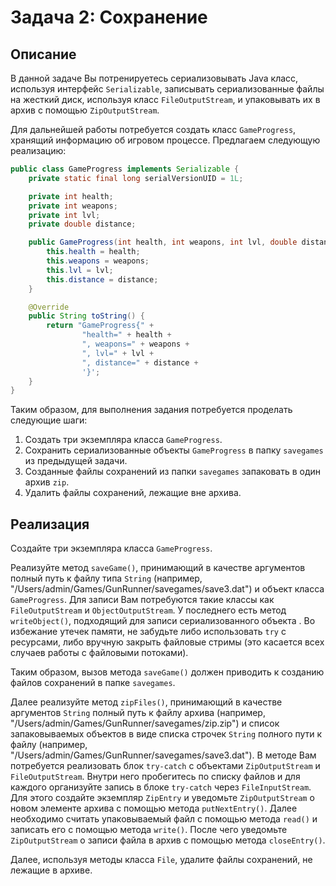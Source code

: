 # Задача 2: Сохранение

## Описание
В данной задаче Вы потренируетесь сериализовывать Java класс, используя интерфейс `Serializable`, записывать сериализованные файлы на жесткий диск, используя класс `FileOutputStream`, и упаковывать их в архив с помощью `ZipOutputStream`.

Для дальнейшей работы потребуется создать класс `GameProgress`, хранящий информацию об игровом процессе. Предлагаем следующую реализацию:
```java
public class GameProgress implements Serializable {
    private static final long serialVersionUID = 1L;

    private int health;
    private int weapons;
    private int lvl;
    private double distance;

    public GameProgress(int health, int weapons, int lvl, double distance) {
        this.health = health;
        this.weapons = weapons;
        this.lvl = lvl;
        this.distance = distance;
    }

    @Override
    public String toString() {
        return "GameProgress{" +
                "health=" + health +
                ", weapons=" + weapons +
                ", lvl=" + lvl +
                ", distance=" + distance +
                '}';
    }
}
```

Таким образом, для выполнения задания потребуется проделать следующие шаги:
1. Создать три экземпляра класса `GameProgress`.
2. Сохранить сериализованные объекты `GameProgress` в папку `savegames` из предыдущей задачи.
3. Созданные файлы сохранений из папки `savegames` запаковать в один архив `zip`.
4. Удалить файлы сохранений, лежащие вне архива.

## Реализация
Создайте три экземпляра класса `GameProgress`.

Реализуйте метод `saveGame()`, принимающий в качестве аргументов полный путь к файлу типа `String` (например, "/Users/admin/Games/GunRunner/savegames/save3.dat") и объект класса `GameProgress`. Для записи Вам потребуются такие классы как `FileOutputStream` и `ObjectOutputStream`. У последнего есть метод `writeObject()`, подходящий для записи сериализованного объекта . Во избежание утечек памяти, не забудьте либо использовать `try` с ресурсами, либо вручную закрыть файловые стримы (это касается всех случаев работы с файловыми потоками).

Таким образом, вызов метода `saveGame()` должен приводить к созданию файлов сохранений в папке `savegames`.

Далее реализуйте метод `zipFiles()`, принимающий в качестве аргументов `String` полный путь к файлу архива (например, "/Users/admin/Games/GunRunner/savegames/zip.zip") и список запаковываемых объектов в виде списка строчек `String` полного пути к файлу (например, "/Users/admin/Games/GunRunner/savegames/save3.dat"). В методе Вам потребуется реализовать блок `try-catch` с объектами `ZipOutputStream` и `FileOutputStream`. Внутри него пробегитесь по списку файлов и для каждого организуйте запись в блоке `try-catch` через `FileInputStream`. Для этого создайте экземпляр `ZipEntry` и уведомьте `ZipOutputStream` о новом элементе архива с помощью метода `putNextEntry()`. Далее необходимо считать упаковываемый файл с помощью метода `read()` и записать его с помощью метода `write()`. После чего уведомьте `ZipOutputStream` о записи файла в архив с помощью метода `closeEntry()`.

Далее, используя методы класса `File`, удалите файлы сохранений, не лежащие в архиве.